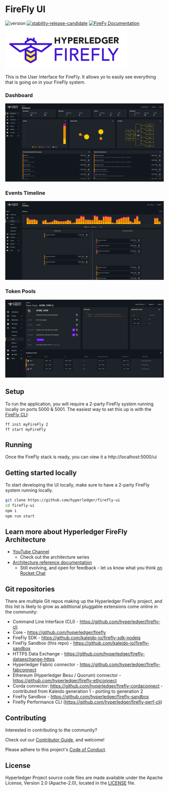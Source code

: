 # FireFly UI

![version](https://img.shields.io/github/package-json/v/hyperledger/firefly-ui?label=firefly-ui)
[![stability-release-candidate](https://img.shields.io/badge/stability-pre--release-48c9b0.svg)](https://github.com/mkenney/software-guides/blob/master/STABILITY-BADGES.md#release-candidate)
[![FireFy Documentation](https://img.shields.io/static/v1?label=FireFly&message=documentation&color=informational)](https://hyperledger.github.io/firefly//)

![Hyperledger FireFly](./images/hyperledger_firefly_logo.png)

This is the User Interface for FireFly. It allows yo to easily see everything that is going on in your FireFly system.

### Dashboard

![FireFly Explorer Dashboard](./images/firefly_explorer.png)

### Events Timeline

![FireFly Explorer Timeline](./images/firefly_timeline.png)

### Token Pools

![FireFly Token Pool](./images/firefly_token_pool.png)

## Setup

To run the application, you will require a 2-party FireFly system running
locally on ports 5000 & 5001. The easiest way to set this up is with the
[FireFly CLI](https://github.com/hyperledger/firefly-cli):

```
ff init myFireFly 2
ff start myFireFly
```

## Running

Once the FireFly stack is ready, you can view it a http://localhost:5000/ui

## Getting started locally

To start developing the UI locally, make sure to have a 2-party FireFly system running locally.

```bash
git clone https://github.com/hyperledger/firefly-ui
cd firefly-ui
npm i
npm run start
```

## Learn more about Hyperledger FireFly Architecture

- [YouTube Channel](https://www.youtube.com/playlist?list=PL0MZ85B_96CFVEdBNsHRoX_f15AJacZJD)
  - Check out the architecture series
- [Architecture reference documentation](https://hyperledger.github.io/firefly/architecture/node_component_architecture.html)
  - Still evolving, and open for feedback - let us know what you think [on Rocket Chat](https://chat.hyperledger.org/channel/firefly)

## Git repositories

There are multiple Git repos making up the Hyperledger FireFly project, and this
list is likely to grow as additional pluggable extensions come online in the community:

- Command Line Interface (CLI) - https://github.com/hyperledger/firefly-cli
- Core - https://github.com/hyperledger/firefly
- FireFly SDK - https://github.com/kaleido-io/firefly-sdk-nodejs
- FireFly Sandbox (this repo) - https://github.com/kaleido-io/firefly-sandbox
- HTTPS Data Exchange - https://github.com/hyperledger/firefly-dataexchange-https
- Hyperledger Fabric connector - https://github.com/hyperledger/firefly-fabconnect
- Ethereum (Hyperledger Besu / Quorum) connector - https://github.com/hyperledger/firefly-ethconnect
- Corda connector: https://github.com/hyperledger/firefly-cordaconnect - contributed from Kaleido generation 1 - porting to generation 2
- FireFly Sandbox - https://github.com/hyperledger/firefly-sandbox
- Firefly Performance CLI (https://github.com/hyperledger/firefly-perf-cli)

## Contributing

Interested in contributing to the community?

Check out our [Contributor Guide](https://hyperledger.github.io/firefly/contributors/contributors.html), and welcome!

Please adhere to this project's [Code of Conduct](CODE_OF_CONDUCT.md).

## License

Hyperledger Project source code files are made available under the Apache License, Version 2.0 (Apache-2.0), located in the [LICENSE](LICENSE) file.
